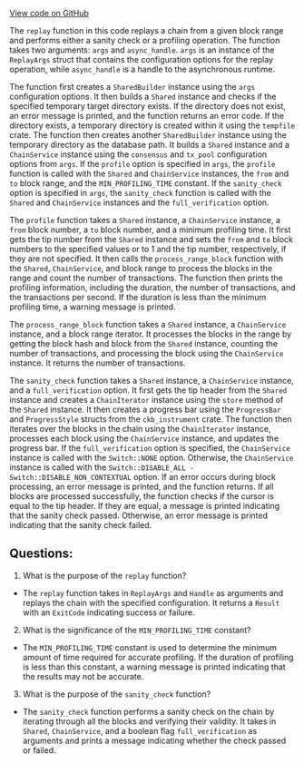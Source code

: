 [View code on GitHub](https://github.com/nervosnetwork/ckb/ckb-bin/src/subcommand/replay.rs)

The `replay` function in this code replays a chain from a given block range and performs either a sanity check or a profiling operation. The function takes two arguments: `args` and `async_handle`. `args` is an instance of the `ReplayArgs` struct that contains the configuration options for the replay operation, while `async_handle` is a handle to the asynchronous runtime.

The function first creates a `SharedBuilder` instance using the `args` configuration options. It then builds a `Shared` instance and checks if the specified temporary target directory exists. If the directory does not exist, an error message is printed, and the function returns an error code. If the directory exists, a temporary directory is created within it using the `tempfile` crate. The function then creates another `SharedBuilder` instance using the temporary directory as the database path. It builds a `Shared` instance and a `ChainService` instance using the `consensus` and `tx_pool` configuration options from `args`. If the `profile` option is specified in `args`, the `profile` function is called with the `Shared` and `ChainService` instances, the `from` and `to` block range, and the `MIN_PROFILING_TIME` constant. If the `sanity_check` option is specified in `args`, the `sanity_check` function is called with the `Shared` and `ChainService` instances and the `full_verification` option.

The `profile` function takes a `Shared` instance, a `ChainService` instance, a `from` block number, a `to` block number, and a minimum profiling time. It first gets the tip number from the `Shared` instance and sets the `from` and `to` block numbers to the specified values or to 1 and the tip number, respectively, if they are not specified. It then calls the `process_range_block` function with the `Shared`, `ChainService`, and block range to process the blocks in the range and count the number of transactions. The function then prints the profiling information, including the duration, the number of transactions, and the transactions per second. If the duration is less than the minimum profiling time, a warning message is printed.

The `process_range_block` function takes a `Shared` instance, a `ChainService` instance, and a block range iterator. It processes the blocks in the range by getting the block hash and block from the `Shared` instance, counting the number of transactions, and processing the block using the `ChainService` instance. It returns the number of transactions.

The `sanity_check` function takes a `Shared` instance, a `ChainService` instance, and a `full_verification` option. It first gets the tip header from the `Shared` instance and creates a `ChainIterator` instance using the `store` method of the `Shared` instance. It then creates a progress bar using the `ProgressBar` and `ProgressStyle` structs from the `ckb_instrument` crate. The function then iterates over the blocks in the chain using the `ChainIterator` instance, processes each block using the `ChainService` instance, and updates the progress bar. If the `full_verification` option is specified, the `ChainService` instance is called with the `Switch::NONE` option. Otherwise, the `ChainService` instance is called with the `Switch::DISABLE_ALL - Switch::DISABLE_NON_CONTEXTUAL` option. If an error occurs during block processing, an error message is printed, and the function returns. If all blocks are processed successfully, the function checks if the cursor is equal to the tip header. If they are equal, a message is printed indicating that the sanity check passed. Otherwise, an error message is printed indicating that the sanity check failed.
## Questions: 
 1. What is the purpose of the `replay` function?
- The `replay` function takes in `ReplayArgs` and `Handle` as arguments and replays the chain with the specified configuration. It returns a `Result` with an `ExitCode` indicating success or failure.

2. What is the significance of the `MIN_PROFILING_TIME` constant?
- The `MIN_PROFILING_TIME` constant is used to determine the minimum amount of time required for accurate profiling. If the duration of profiling is less than this constant, a warning message is printed indicating that the results may not be accurate.

3. What is the purpose of the `sanity_check` function?
- The `sanity_check` function performs a sanity check on the chain by iterating through all the blocks and verifying their validity. It takes in `Shared`, `ChainService`, and a boolean flag `full_verification` as arguments and prints a message indicating whether the check passed or failed.